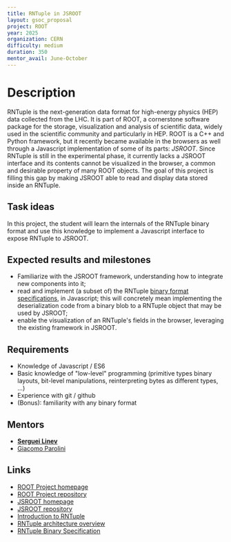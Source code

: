 ```yaml
---
title: RNTuple in JSROOT
layout: gsoc_proposal
project: ROOT
year: 2025
organization: CERN
difficulty: medium
duration: 350
mentor_avail: June-October
---
```


# Description
RNTuple is the next-generation data format for high-energy physics (HEP) data collected from the LHC.
It is part of ROOT, a cornerstone software package for the storage, visualization and analysis of scientific data, widely used in the scientific community and particularly in HEP.
ROOT is a C++ and Python framework, but it recently became available in the browsers as well through a Javascript implementation of some of its parts: *JSROOT*.
Since RNTuple is still in the experimental phase, it currently lacks a JSROOT interface and its contents cannot be visualized in the browser, a common and desirable property of many ROOT objects.
The goal of this project is filling this gap by making JSROOT able to read and display data stored inside an RNTuple.

## Task ideas
In this project, the student will learn the internals of the RNTuple binary format and use this knowledge to implement a Javascript interface to expose RNTuple to JSROOT.

## Expected results and milestones
 * Familiarize with the JSROOT framework, understanding how to integrate new components into it;
 * read and implement (a subset of) the RNTuple [binary format specifications](https://github.com/root-project/root/blob/master/tree/ntuple/v7/doc/BinaryFormatSpecification.md), in Javascript; this will concretely mean implementing the deserialization code from a binary blob to a RNTuple object that may be used by JSROOT;
 * enable the visualization of an RNTuple's fields in the browser, leveraging the existing framework in JSROOT.

## Requirements
  * Knowledge of Javascript / ES6
  * Basic knowledge of "low-level" programming (primitive types binary layouts, bit-level manipulations, reinterpreting bytes as different types, ...)
  * Experience with git / github
  * (Bonus): familiarity with any binary format

## Mentors
  * **[Serguei Linev](mailto:S.Linev@gsi.de)**
  * [Giacomo Parolini](mailto:giacomo.parolini@cern.ch)

## Links
  * [ROOT Project homepage](https://root.cern/)
  * [ROOT Project repository](https://github.com/root-project/root)
  * [JSROOT homepage](https://root.cern/js/)
  * [JSROOT repository](https://github.com/root-project/jsroot)
  * [Introduction to RNTuple](https://root.cern/blog/rntuple-update/)
  * [RNTuple architecture overview](https://github.com/root-project/root/blob/master/tree/ntuple/v7/doc/Architecture.md)
  * [RNTuple Binary Specification](https://github.com/root-project/root/blob/master/tree/ntuple/v7/doc/BinaryFormatSpecification.md)
